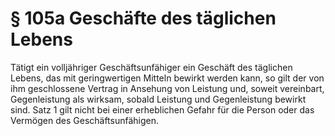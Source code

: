 # § 105a Geschäfte des täglichen Lebens
Tätigt ein volljähriger Geschäftsunfähiger ein Geschäft des täglichen Lebens, das mit geringwertigen Mitteln bewirkt werden kann, so gilt der von ihm geschlossene Vertrag in Ansehung von Leistung und, soweit vereinbart, Gegenleistung als wirksam, sobald Leistung und Gegenleistung bewirkt sind. Satz 1 gilt nicht bei einer erheblichen Gefahr für die Person oder das Vermögen des Geschäftsunfähigen.